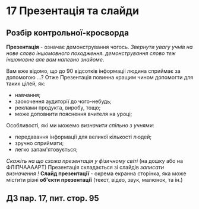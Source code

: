 # 17 Презентація та слайди

## Розбір контрольної-кросворда

**Презентація** - означає демонстрування чогось. 
_Звернути увагу учнів на нове слово іншомовного походження. демонстрування слово теж іншомовне але вам напевно знайоме_.

Вам вже відомо, що до 90 відсотків інформаціі людина сприймає за допомогою ...?
Отже Презентація повинна кращим чином допомогти для таких цілей, як:
- навчання;
- заохочення аудиторії до чого-небудь;
- реклами продукта, виробу, тощо;
- може доповнити пояснення вчителя на уроці;

Особливості, які ми можемо *визначити спільно з учнями*:

- передавання інформації для великої кількості людей;
- зручно сприймати;
- легко запам'ятовується;

*Скажіть на що схожа презентація у фізичному світі* (на дошку або на ФЛІПЧААААРТ)
Презентація складається зі слайдів 
*записати визначення !*
**Слайд презентації** - окрема екранна сторінка, яка може містити різні **об'єкти презентації**  (текст, відео, звук, малюнок, та ін.)

## ДЗ пар. 17, пит. стор. 95